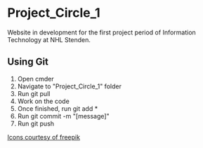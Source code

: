 # Project_Circle_1
Website in development for the first project period of Information Technology at NHL Stenden.

<h2>Using Git</h2>
<ol>
    <li>Open cmder</li>
    <li>Navigate to "Project_Circle_1" folder</li>
    <li>Run git pull</li>
    <li>Work on the code</li>
    <li>Once finished, run git add *</li>
    <li>Run git commit -m "[message]"</li>
    <li>Run git push</li>
</ol>

<a href="https://www.flaticon.com/authors/freepik" title="Icons">Icons courtesy of freepik</a>
